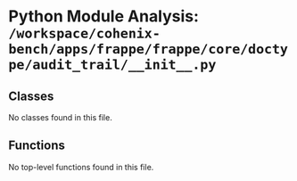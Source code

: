 # Python Module Analysis: `/workspace/cohenix-bench/apps/frappe/frappe/core/doctype/audit_trail/__init__.py`

## Classes

No classes found in this file.


## Functions

No top-level functions found in this file.
